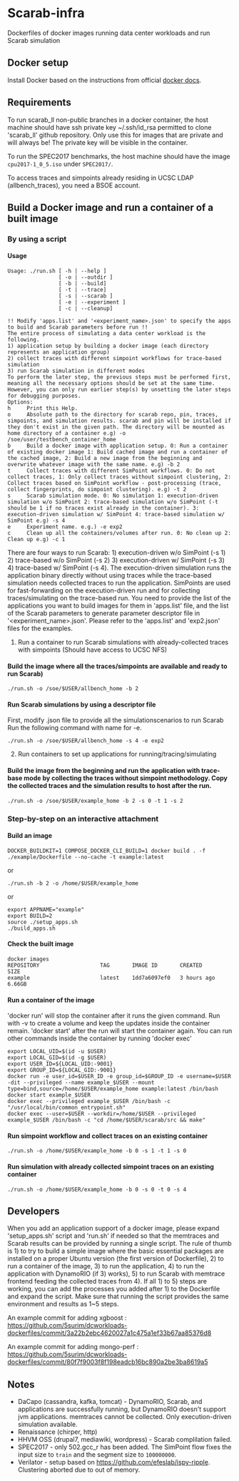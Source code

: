 # Scarab-infra
Dockerfiles of docker images running data center workloads and run Scarab simulation

## Docker setup
Install Docker based on the instructions from official [docker docs](https://docs.docker.com/engine/install/).

## Requirements
To run scarab_ll non-public branches in a docker container, the host machine should have ssh private key ~/.ssh/id_rsa permitted to clone 'scarab_ll' github repository.
Only use this for images that are private and will always be! The private key will be visible in the container.

To run the SPEC2017 benchmarks, the host machine should have the image `cpu2017-1_0_5.iso` under `SPEC2017/`.

To access traces and simpoints already residing in UCSC LDAP (allbench_traces), you need a BSOE account.

## Build a Docker image and run a container of a built image

### By using a script
#### Usage
```
Usage: ./run.sh [ -h | --help ]
                [ -o | --outdir ]
                [ -b | --build]
                [ -t | --trace]
                [ -s | --scarab ]
                [ -e | --experiment ]
                [ -c | --cleanup]

!! Modify 'apps.list' and '<experiment_name>.json' to specify the apps to build and Scarab parameters before run !!
The entire process of simulating a data center workload is the following.
1) application setup by building a docker image (each directory represents an application group)
2) collect traces with different simpoint workflows for trace-based simulation
3) run Scarab simulation in different modes
To perform the later step, the previous steps must be performed first, meaning all the necessary options should be set at the same time. However, you can only run earlier step(s) by unsetting the later steps for debugging purposes.
Options:
h     Print this Help.
o     Absolute path to the directory for scarab repo, pin, traces, simpoints, and simulation results. scarab and pin will be installed if they don't exist in the given path. The directory will be mounted as home directory of a container e.g) -o /soe/user/testbench_container_home
b     Build a docker image with application setup. 0: Run a container of existing docker image 1: Build cached image and run a container of the cached image, 2: Build a new image from the beginning and overwrite whatever image with the same name. e.g) -b 2
t     Collect traces with different SimPoint workflows. 0: Do not collect traces, 1: Only collect traces without simpoint clustering, 2: Collect traces based on SimPoint workflow - post-processing (trace, collect fingerprints, do simpoint clustering). e.g) -t 2
s     Scarab simulation mode. 0: No simulation 1: execution-driven simulation w/o SimPoint 2: trace-based simulation w/o SimPoint (-t should be 1 if no traces exist already in the container). 3: execution-driven simulation w/ SimPoint 4: trace-based simulation w/ SimPoint e.g) -s 4
e     Experiment name. e.g.) -e exp2
c     Clean up all the containers/volumes after run. 0: No clean up 2: Clean up e.g) -c 1
```
There are four ways to run Scarab: 1) execution-driven w/o SimPoint (-s 1) 2) trace-based w/o SimPoint (-s 2) 3) execution-driven w/ SimPoint (-s 3) 4) trace-based w/ SimPoint (-s 4). The execution-driven simulation runs the application binary directly without using traces while the trace-based simulation needs collected traces to run the application. SimPoints are used for fast-forwarding on the execution-driven run and for collecting traces/simulating on the trace-based run.
You need to provide the list of the applications you want to build images for them in 'apps.list' file, and the list of the Scarab parameters to generate parameter descriptor file in '<experiment_name>.json'. Please refer to the 'apps.list' and 'exp2.json' files for the examples.

1. Run a container to run Scarab simulations with already-collected traces with simpoints (Should have access to UCSC NFS)
#### Build the image where all the traces/simpoints are available and ready to run Scarab)
```
./run.sh -o /soe/$USER/allbench_home -b 2
```
#### Run Scarab simulations by using a descriptor file
First, modify <experiment>.json file to provide all the simulationscenarios to run Scarab
Run the following command with <experiment> name for -e.
```
./run.sh -o /soe/$USER/allbench_home -s 4 -e exp2
```

2. Run containers to set up applications for running/tracing/simulating
#### Build the image from the beginning and run the application with trace-base mode by collecting the traces without simpoint methodology. Copy the collected traces and the simulation results to host after the run.
```
./run.sh -o /soe/$USER/example_home -b 2 -s 0 -t 1 -s 2
```
### Step-by-step on an interactive attachment
#### Build an image
```
DOCKER_BUILDKIT=1 COMPOSE_DOCKER_CLI_BUILD=1 docker build . -f ./example/Dockerfile --no-cache -t example:latest
```
or
```
./run.sh -b 2 -o /home/$USER/example_home
```
or
```
export APPNAME="example"
export BUILD=2
source ./setup_apps.sh
./build_apps.sh
```

#### Check the built image
```
docker images
REPOSITORY                   TAG       IMAGE ID       CREATED        SIZE
example                      latest    1dd7a6097ef0   3 hours ago    6.66GB
```

#### Run a container of the image
'docker run' will stop the container after it runs the given command. Run with -v to create a volume and keep the updates inside the container remain. 'docker start' after the run will start the container again. You can run other commands inside the container by running 'docker exec'
```
export LOCAL_UID=$(id -u $USER)
export LOCAL_GID=$(id -g $USER)
export USER_ID=${LOCAL_UID:-9001}
export GROUP_ID=${LOCAL_GID:-9001}
docker run -e user_id=$USER_ID -e group_id=$GROUP_ID -e username=$USER -dit --privileged --name example_$USER --mount type=bind,source=/home/$USER/example_home example:latest /bin/bash
docker start example_$USER
docker exec --privileged example_$USER /bin/bash -c "/usr/local/bin/common_entrypoint.sh"
docker exec --user=$USER --workdir=/home/$USER --privileged example_$USER /bin/bash -c "cd /home/$USER/scarab/src && make"
```

#### Run simpoint workflow and collect traces on an existing container
```
./run.sh -o /home/$USER/example_home -b 0 -s 1 -t 1 -s 0
```

#### Run simulation with already collected simpoint traces on an existing container
```
./run.sh -o /home/$USER/example_home -b 0 -s 0 -t 0 -s 4
```

## Developers
When you add an application support of a docker image, please expand 'setup_apps.sh' script and 'run.sh' if needed so that the memtraces and Scarab results can be provided by running a single script. The rule of thumb is 1) to try to build a simple image where the basic essential packages are installed on a proper Ubuntu version (the first version of Dockerfile), 2) to run a container of the image, 3) to run the application, 4) to run the application with DynamoRIO (if 3) works), 5) to run Scarab with memtrace frontend feeding the collected traces from 4). 
If all 1) to 5) steps are working, you can add the processes you added after 1) to the Dockerfile and expand the script. Make sure that running the script provides the same environment and results as 1~5 steps.

An example commit for adding xgboost : https://github.com/5surim/dcworkloads-dockerfiles/commit/3a22b2ebc4620027a1c475a1ef33b67aa85376d8

An example commit for adding mongo-perf : https://github.com/5surim/dcworkloads-dockerfiles/commit/80f7f9003f8f198eadcb16bc890a2be3ba8619a5

## Notes
* DaCapo (cassandra, kafka, tomcat) - DynamoRIO, Scarab, and applications are successfully running, but DynamoRIO doesn't support jvm applications. memtraces cannot be collected. Only execution-driven simulation available.
* Renaissance (chirper, http)
* HHVM OSS (drupal7, mediawiki, wordpress) - Scarab complilation failed.
* SPEC2017 - only 502.gcc_r has been added. The SimPoint flow fixes the input size to `train` and the segment size to `100000000`.
* Verilator - setup based on https://github.com/efeslab/ispy-ripple. Clustering aborted due to out of memory.
